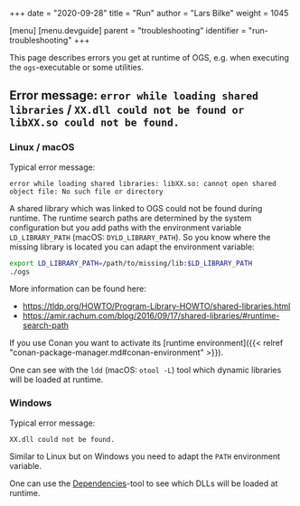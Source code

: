 +++
date = "2020-09-28"
title = "Run"
author = "Lars Bilke"
weight = 1045

[menu]
  [menu.devguide]
    parent = "troubleshooting"
    identifier = "run-troubleshooting"
+++

This page describes errors you get at runtime of OGS, e.g. when executing the `ogs`-executable or some utilities.

## Error message: `error while loading shared libraries` / `XX.dll could not be found or libXX.so could not be found.`

### Linux / macOS

Typical error message:

```
error while loading shared libraries: libXX.so: cannot open shared object file: No such file or directory
```

A shared library which was linked to OGS could not be found during runtime. The runtime search paths are determined by the system configuration but you add paths with the environment variable `LD_LIBRARY_PATH` (macOS: `DYLD_LIBRARY_PATH`). So you know where the missing library is located you can adapt the environment variable:

```bash
export LD_LIBRARY_PATH=/path/to/missing/lib:$LD_LIBRARY_PATH
./ogs
```
More information can be found here:

- https://tldp.org/HOWTO/Program-Library-HOWTO/shared-libraries.html
- https://amir.rachum.com/blog/2016/09/17/shared-libraries/#runtime-search-path

If you use Conan you want to activate its [runtime environment]({{< relref "conan-package-manager.md#conan-environment" >}}).

One can see with the `ldd` (macOS: `otool -L`) tool which dynamic libraries will be loaded at runtime.

### Windows

Typical error message:

```
XX.dll could not be found.
```

Similar to Linux but on Windows you need to adapt the `PATH` environment variable.

One can use the [Dependencies](https://github.com/lucasg/Dependencies)-tool to see which DLLs will be loaded at runtime.
